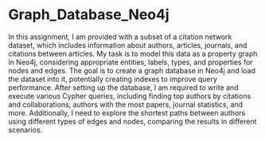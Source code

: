 # Graph_Database_Neo4j

In this assignment, I am provided with a subset of a citation network dataset, which includes information about authors, articles, journals, and citations between articles. My task is to model this data as a property graph in Neo4j, considering appropriate entities, labels, types, and properties for nodes and edges. The goal is to create a graph database in Neo4j and load the dataset into it, potentially creating indexes to improve query performance. After setting up the database, I am required to write and execute various Cypher queries, including finding top authors by citations and collaborations, authors with the most papers, journal statistics, and more. Additionally, I need to explore the shortest paths between authors using different types of edges and nodes, comparing the results in different scenarios.
